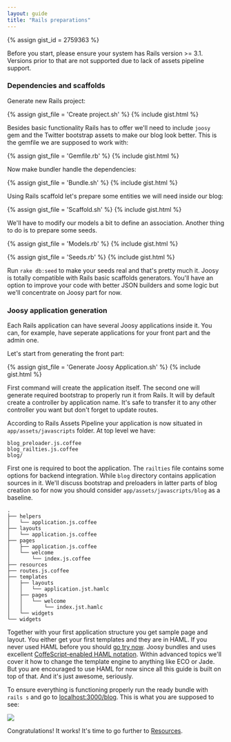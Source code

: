 ```yaml
---
layout: guide
title: "Rails preparations"
---
```


{% assign gist_id = 2759363 %}

Before you start, please ensure your system has Rails version >= 3.1. Versions prior to that are not supported due to lack of assets pipeline support.

### Dependencies and scaffolds

Generate new Rails project:

{% assign gist_file = 'Create project.sh' %}
{% include gist.html %}

Besides basic functionality Rails has to offer we'll need to include `joosy` gem and the Twitter bootstrap assets to make our blog look better. This is the gemfile we are supposed to work with:

{% assign gist_file = 'Gemfile.rb' %}
{% include gist.html %}

Now make bundler handle the dependencies:

{% assign gist_file = 'Bundle.sh' %}
{% include gist.html %}

Using Rails scaffold let's prepare some entities we will need inside our blog:

{% assign gist_file = 'Scaffold.sh' %}
{% include gist.html %}

We'll have to modify our models a bit to define an association. Another thing to do is to prepare some seeds.

{% assign gist_file = 'Models.rb' %}
{% include gist.html %}

{% assign gist_file = 'Seeds.rb' %}
{% include gist.html %}

Run `rake db:seed` to make your seeds real and that's pretty much it. Joosy is totally compatible with Rails basic scaffolds generators. You'll have an option to improve your code with better JSON builders and some logic but we'll concentrate on Joosy part for now.

### Joosy application generation

Each Rails application can have several Joosy applications inside it. You can, for example, have seperate applications for your front part and the admin one.

Let's start from generating the front part:

{% assign gist_file = 'Generate Joosy Application.sh' %}
{% include gist.html %}

First command will create the application itself. The second one will generate required bootstrap to properly run it from Rails. It will by default create a controller by application name. It's safe to transfer it to any other controller you want but don't forget to update routes.

According to Rails Assets Pipeline your application is now situated in `app/assets/javascripts` folder. At top level we have:

    blog_preloader.js.coffee
    blog_railties.js.coffee
    blog/

First one is required to boot the application. The `railties` file contains some options for backend integration. While `blog` directory contains application sources in it. We'll discuss bootstrap and preloaders in latter parts of blog creation so for now you should consider `app/assets/javascripts/blog` as a baseline.

    .
    ├── helpers
    │   └── application.js.coffee
    ├── layouts
    │   └── application.js.coffee
    ├── pages
    │   ├── application.js.coffee
    │   └── welcome
    │       └── index.js.coffee
    ├── resources
    ├── routes.js.coffee
    ├── templates
    │   ├── layouts
    │   │   └── application.jst.hamlc
    │   ├── pages
    │   │   └── welcome
    │   │       └── index.jst.hamlc
    │   └── widgets
    └── widgets

Together with your first application structure you get sample page and layout. You either get your first templates and they are in HAML. If you never used HAML before you should [go try now](http://haml-lang.com/). Joosy bundles and uses excellent [CoffeScript-enabled HAML notation](https://github.com/9elements/haml-coffee). Within advanced topics we'll cover it how to change the template engine to anything like ECO or Jade. But you are encouraged to use HAML for now since all this guide is built on top of that. And it's just awesome, seriously.

To ensure everything is functioning properly run the ready bundle with `rails s` and go to [localhost:3000/blog](http://localhost:3000/blog). This is what you are supposed to see:

![](http://cl.ly/221l423a0U33362x2V2g/Screen%20Shot%202012-02-11%20at%2011.28.49%20AM.png)

Congratulations! It works! It's time to go further to [Resources](/guides/blog/resources.html).
